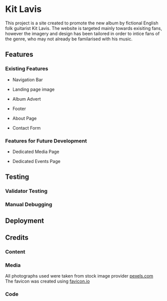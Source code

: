 # Kit Lavis

This project is a site created to promote the new album by fictional English folk guitarist Kit Lavis. The website is targeted mainly towards exisiting fans, however the imagery and design has been tailored in order to intice fans of the genre, who may not already be familarised with his music.

## Features

### Existing Features

- Navigation Bar

- Landing page image

- Album Advert

- Footer

- About Page

- Contact Form

### Features for Future Development

- Dedicated Media Page

- Dedicated Events Page

## Testing

### Validator Testing

### Manual Debugging

## Deployment

## Credits

### Content

### Media

All photographs used were taken from stock image provider [pexels.com](https://www.pexels.com)
The favicon was created using [favicon.io](https://www.favicon.io)

### Code

